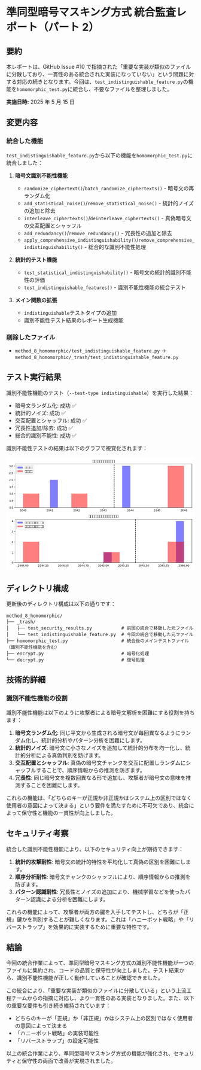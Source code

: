 # 準同型暗号マスキング方式 統合監査レポート（パート 2）

## 要約

本レポートは、GitHub Issue #10 で指摘された「重要な実装が類似のファイルに分散しており、一貫性のある統合された実装になっていない」という問題に対する対応の続きとなります。今回は、`test_indistinguishable_feature.py`の機能を`homomorphic_test.py`に統合し、不要なファイルを整理しました。

**実施日時:** 2025 年 5 月 15 日

## 変更内容

### 統合した機能

`test_indistinguishable_feature.py`から以下の機能を`homomorphic_test.py`に統合しました：

1. **暗号文識別不能性機能**

   - `randomize_ciphertext()`/`batch_randomize_ciphertexts()` - 暗号文の再ランダム化
   - `add_statistical_noise()`/`remove_statistical_noise()` - 統計的ノイズの追加と除去
   - `interleave_ciphertexts()`/`deinterleave_ciphertexts()` - 真偽暗号文の交互配置とシャッフル
   - `add_redundancy()`/`remove_redundancy()` - 冗長性の追加と除去
   - `apply_comprehensive_indistinguishability()`/`remove_comprehensive_indistinguishability()` - 総合的な識別不能性処理

2. **統計的テスト機能**

   - `test_statistical_indistinguishability()` - 暗号文の統計的識別不能性の評価
   - `test_indistinguishable_features()` - 識別不能性機能の統合テスト

3. **メイン関数の拡張**
   - `indistinguishable`テストタイプの追加
   - 識別不能性テスト結果のレポート生成機能

### 削除したファイル

- `method_8_homomorphic/test_indistinguishable_feature.py` → `method_8_homomorphic/_trash/test_indistinguishable_feature.py`

## テスト実行結果

識別不能性機能のテスト（`--test-type indistinguishable`）を実行した結果：

- 暗号文ランダム化: 成功 ✅
- 統計的ノイズ: 成功 ✅
- 交互配置とシャッフル: 成功 ✅
- 冗長性追加/除去: 成功 ✅
- 総合的識別不能性: 成功 ✅

識別不能性テストの結果は以下のグラフで視覚化されます：

![識別不能性テスト](https://github.com/pacific-system/secret-sharing-demos-20250510/blob/main/test_output/indistinguishability_test_20250515-085313.png?raw=true)

## ディレクトリ構成

更新後のディレクトリ構成は以下の通りです：

```
method_8_homomorphic/
├── _trash/
│   ├── test_security_results.py           # 前回の統合で移動した元ファイル
│   └── test_indistinguishable_feature.py  # 今回の統合で移動した元ファイル
├── homomorphic_test.py                    # 統合後のメインテストファイル（識別不能性機能を含む）
├── encrypt.py                             # 暗号化処理
└── decrypt.py                             # 復号処理
```

## 技術的詳細

### 識別不能性機能の役割

識別不能性機能は以下のように攻撃者による暗号文解析を困難にする役割を持ちます：

1. **暗号文ランダム化**: 同じ平文から生成される暗号文が毎回異なるようにランダム化し、統計的分析やパターン分析を困難にします。
2. **統計的ノイズ**: 暗号文に小さなノイズを追加して統計的分布を均一化し、統計的分析による真偽判別を妨げます。
3. **交互配置とシャッフル**: 真偽の暗号文チャンクを交互に配置しランダムにシャッフルすることで、順序情報からの推測を防ぎます。
4. **冗長性**: 同じ暗号文を複数回異なる形で追加し、攻撃者が暗号文の意味を推測することを困難にします。

これらの機能は、「どちらのキーが正規か非正規かはシステム上の区別ではなく使用者の意図によって決まる」という要件を満たすために不可欠であり、統合によって保守性と機能の一貫性が向上しました。

## セキュリティ考察

統合した識別不能性機能により、以下のセキュリティ向上が期待できます：

1. **統計的攻撃耐性**: 暗号文の統計的特性を平均化して真偽の区別を困難にします。
2. **順序分析耐性**: 暗号文チャンクのシャッフルにより、順序情報からの推測を防ぎます。
3. **パターン認識耐性**: 冗長性とノイズの追加により、機械学習などを使ったパターン認識による分析を困難にします。

これらの機能によって、攻撃者が両方の鍵を入手してテストし、どちらが「正規」鍵かを判別することが難しくなります。これは「ハニーポット戦略」や「リバーストラップ」を効果的に実装するために重要な特性です。

## 結論

今回の統合作業によって、準同型暗号マスキング方式の識別不能性機能が一つのファイルに集約され、コードの品質と保守性が向上しました。テスト結果から、識別不能性機能が正しく動作していることが確認できました。

この統合により、「重要な実装が類似のファイルに分散している」という上流工程チームからの指摘に対応し、より一貫性のある実装となりました。また、以下の重要な要件も引き続き維持されています：

- どちらのキーが「正規」か「非正規」かはシステム上の区別ではなく使用者の意図によって決まる
- 「ハニーポット戦略」の実装可能性
- 「リバーストラップ」の設定可能性

以上の統合作業により、準同型暗号マスキング方式の機能が強化され、セキュリティと保守性の両面で改善が実現されました。
